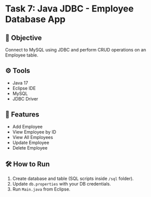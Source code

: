 # Task 7: Java JDBC - Employee Database App

## 📌 Objective
Connect to MySQL using JDBC and perform CRUD operations on an Employee table.

## ⚙️ Tools
- Java 17
- Eclipse IDE
- MySQL 
- JDBC Driver

## 🚀 Features
- Add Employee
- View Employee by ID
- View All Employees
- Update Employee
- Delete Employee

## 🛠️ How to Run
1. Create database and table (SQL scripts inside `/sql` folder).
2. Update `db.properties` with your DB credentials.
3. Run `Main.java` from Eclipse.


